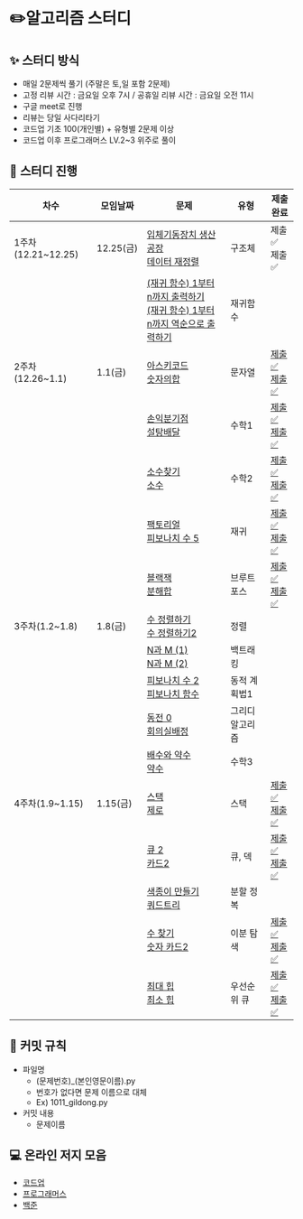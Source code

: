 # ✏️알고리즘 스터디

## ✨ 스터디 방식

* 매일 2문제씩 풀기 (주말은 토,일 포함 2문제)
* 고정 리뷰 시간 : 금요일 오후 7시 / 공휴일 리뷰 시간 : 금요일 오전 11시
* 구글 meet로 진행
* 리뷰는 당일 사다리타기
* 코드업 기초 100(개인별) + 유형별 2문제 이상
* 코드업 이후 프로그래머스 LV.2~3 위주로 풀이

## 📅 스터디 진행

| 차수               | 모임날짜  | 문제                                                         | 유형            | 제출완료                                                     |
| ------------------ | --------- | ------------------------------------------------------------ | --------------- | ------------------------------------------------------------ |
| 1주차(12.21~12.25) | 12.25(금) | [입체기동장치 생산공장](https://codeup.kr/problem.php?id=1805)<br />[데이터 재정렬](https://codeup.kr/problem.php?id=3004) | 구조체          | 제출✅<br />제출✅                                             |
|                    |           | [(재귀 함수) 1부터 n까지 출력하기](https://codeup.kr/problem.php?id=1901)<br />[(재귀 함수) 1부터 n까지 역순으로 출력하기](https://codeup.kr/problem.php?id=1902) | 재귀함수        |                                                              |
| 2주차(12.26~1.1)   | 1.1(금)   | [아스키코드](https://www.acmicpc.net/problem/11654)<br />[숫자의합](https://www.acmicpc.net/problem/11720) | 문자열          | [제출✅](https://github.com/FridayAlgorithm/juhee_study/blob/main/BOJ/STRING/11654.py)<br />[제출✅](https://github.com/FridayAlgorithm/juhee_study/blob/main/BOJ/STRING/11720.py) |
|                    |           | [손익분기점](https://www.acmicpc.net/problem/1712)<br />[설탕배달](https://www.acmicpc.net/problem/2839) | 수학1           | [제출✅](https://github.com/FridayAlgorithm/juhee_study/blob/main/BOJ/MATH/1712.py)<br />[제출✅](https://github.com/FridayAlgorithm/juhee_study/blob/main/BOJ/MATH/2839.py) |
|                    |           | [소수찾기](https://www.acmicpc.net/problem/1978)<br />[소수](https://www.acmicpc.net/problem/2581) | 수학2           | [제출✅](https://github.com/FridayAlgorithm/juhee_study/blob/main/BOJ/MATH/1978.py)<br />[제출✅](https://github.com/FridayAlgorithm/juhee_study/blob/main/BOJ/MATH/2581.py) |
|                    |           | [팩토리얼](https://www.acmicpc.net/problem/10872)<br />[피보나치 수 5](https://www.acmicpc.net/problem/10870) | 재귀            | [제출✅](https://github.com/FridayAlgorithm/juhee_study/blob/main/BOJ/RECURSION/10872.py)<br />[제출✅](https://github.com/FridayAlgorithm/juhee_study/blob/main/BOJ/RECURSION/10870.py) |
|                    |           | [블랙잭](https://www.acmicpc.net/problem/2798)<br />[분해합](https://www.acmicpc.net/problem/2231) | 브루트 포스     | [제출✅](https://github.com/FridayAlgorithm/juhee_study/blob/main/BOJ/BRUTE_FORCE/2798.py)<br />[제출✅](https://github.com/FridayAlgorithm/juhee_study/blob/main/BOJ/BRUTE_FORCE/2231.py) |
| 3주차(1.2~1.8)     | 1.8(금)   | [수 정렬하기](https://www.acmicpc.net/problem/2750)<br />[수 정렬하기2](https://www.acmicpc.net/problem/2751) | 정렬            |                                                              |
|                    |           | [N과 M (1)](https://www.acmicpc.net/problem/15649) <br />[N과 M (2)](https://www.acmicpc.net/problem/15650) | 백트래킹        |                                                              |
|                    |           | [피보나치 수 2](https://www.acmicpc.net/problem/2748) <br />[피보나치 함수](https://www.acmicpc.net/problem/1003) | 동적 계획법1    |                                                              |
|                    |           | [동전 0](https://www.acmicpc.net/problem/11047) <br />[회의실배정](https://www.acmicpc.net/problem/1931) | 그리디 알고리즘 |                                                              |
|                    |           | [배수와 약수](https://www.acmicpc.net/problem/5086)<br />[약수](https://www.acmicpc.net/problem/1037) | 수학3           |                                                              |
| 4주차(1.9~1.15)    | 1.15(금)  | [스택](https://www.acmicpc.net/problem/10828)<br />[제로](https://www.acmicpc.net/problem/10773) | 스택            | [제출✅](https://github.com/FridayAlgorithm/juhee_study/blob/main/BOJ/STACK/10828.py)<br />[제출✅](https://github.com/FridayAlgorithm/juhee_study/blob/main/BOJ/STACK/10773.py) |
|                    |           | [큐 2](https://www.acmicpc.net/problem/18258)<br />[카드2](https://www.acmicpc.net/problem/2164) | 큐, 덱          | [제출✅](https://github.com/FridayAlgorithm/juhee_study/blob/main/BOJ/QUEUE_DEQUE/18258.py)<br />[제출✅](https://github.com/FridayAlgorithm/juhee_study/blob/main/BOJ/QUEUE_DEQUE/2164.py) |
|                    |           | [색종이 만들기](https://www.acmicpc.net/problem/2630)<br />[쿼드트리](https://www.acmicpc.net/problem/1992) | 분할 정복       |                                                              |
|                    |           | [수 찾기](https://www.acmicpc.net/problem/1920)<br />[숫자 카드2](https://www.acmicpc.net/problem/10816) | 이분 탐색       | [제출✅](https://github.com/FridayAlgorithm/juhee_study/blob/main/BOJ/BINARY_SEARCH/1920.py)<br />[제출✅](https://github.com/FridayAlgorithm/juhee_study/blob/main/BOJ/BINARY_SEARCH/10816.py) |
|                    |           | [최대 힙](https://www.acmicpc.net/problem/11279)<br />[최소 힙](https://www.acmicpc.net/problem/1927) | 우선순위 큐     | [제출✅](https://github.com/FridayAlgorithm/juhee_study/blob/main/BOJ/PRIORITY_QUEUE/11279.py)<br />[제출✅](https://github.com/FridayAlgorithm/juhee_study/blob/main/BOJ/PRIORITY_QUEUE/1927.py) |



## 🙋 커밋 규칙

* 파일명
  * (문제번호)_(본인영문이름).py
  * 번호가 없다면 문제 이름으로 대체
  * Ex) 1011_gildong.py
* 커밋 내용
  * 문제이름

## **💻** 온라인 저지 모음

* [코드업](https://codeup.kr/index.php)
* [프로그래머스](https://programmers.co.kr/)
* [백준](https://www.acmicpc.net/)

